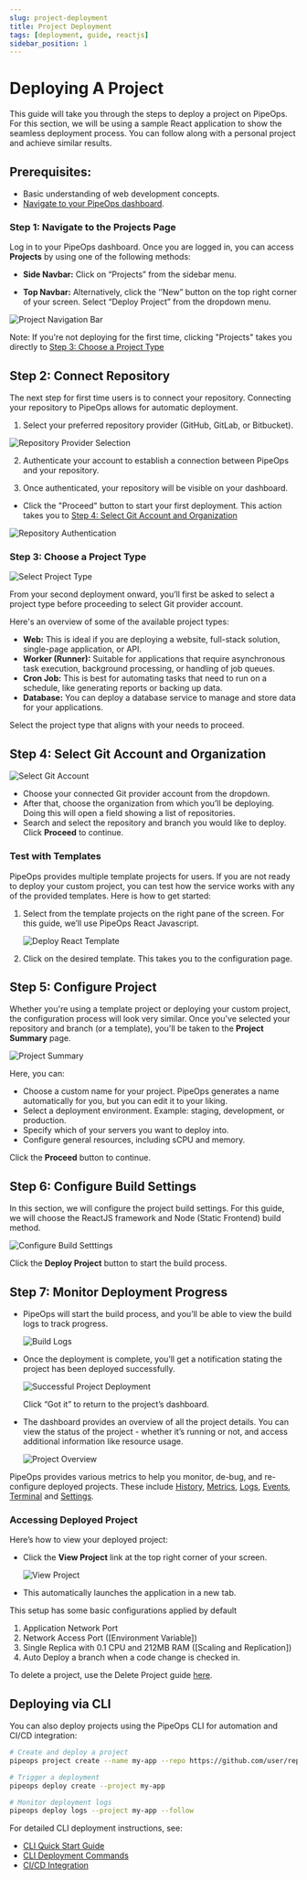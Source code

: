 ```yaml
---
slug: project-deployment
title: Project Deployment
tags: [deployment, guide, reactjs]
sidebar_position: 1
---
```


# Deploying A Project

This guide will take you through the steps to deploy a project on PipeOps. For this section, we will be using a sample React application to show the seamless deployment process. You can follow along with a personal project and achieve similar results.

## Prerequisites:

- Basic understanding of web development concepts.
- [Navigate to your PipeOps dashboard](https://console.pipeops.io/dashboard/projects).

### Step 1: Navigate to the Projects Page

Log in to your PipeOps dashboard. Once you are logged in, you can access **Projects** by using one of the following methods:
- **Side Navbar:** Click on “Projects” from the sidebar menu.

- **Top Navbar:** Alternatively, click the ‘’New” button on the top right corner of your screen. Select “Deploy Project” from the dropdown menu.

![Project Navigation Bar](https://pub-950943fa1bc54978bed46ef104f9d81a.r2.dev/Documentation%20Images/deploy-project-nav.png)


Note: If you're not deploying for the first time, clicking "Projects" takes you directly to [Step 3: Choose a Project Type](#step-3-choose-a-project-type)


##  Step 2: Connect Repository

The next step for first time users is to connect your repository. Connecting your repository to PipeOps allows for automatic deployment.


1. Select your preferred repository provider (GitHub, GitLab, or Bitbucket).

![Repository Provider Selection](https://pub-950943fa1bc54978bed46ef104f9d81a.r2.dev/Documentation%20Images/connect-git-account.png)


2. Authenticate your account to establish a connection between PipeOps and your repository.

3. Once authenticated, your repository will be visible on your dashboard.

- Click the "Proceed" button to start your first deployment. This action takes you to [Step 4: Select Git Account and Organization](#step-4-select-git-account-and-organization)

![Repository Authentication](https://pub-950943fa1bc54978bed46ef104f9d81a.r2.dev/Documentation%20Images/connected-git-account.png)


### Step 3: Choose a Project Type

![Select Project Type](https://pub-950943fa1bc54978bed46ef104f9d81a.r2.dev/Documentation%20Images/select-project-type.png)

From your second deployment onward, you’ll first be asked to select a project type before proceeding to select Git provider account.

Here's an overview of some of the available project types:

- **Web:** This is ideal if you are deploying a website, full-stack solution, single-page application, or API.
- **Worker (Runner):** Suitable for applications that require asynchronous task execution, background processing, or handling of job queues.
- **Cron Job:** This is best for automating tasks that need to run on a schedule, like generating reports or backing up data. 
- **Database:** You can deploy a database service to manage and store data for your applications.

Select the project type that aligns with your needs to proceed.


## Step 4: Select Git Account and Organization

![Select Git Account](https://pub-950943fa1bc54978bed46ef104f9d81a.r2.dev/Documentation%20Images/first-project-deployment-page.png)

- Choose your connected Git provider account from the dropdown. 
- After that, choose the organization from which you’ll be deploying. Doing this will open a field showing a list of repositories.
- Search and select the repository and branch you would like to deploy.  
Click **Proceed** to continue.


### Test with Templates  
PipeOps provides multiple template projects for users. If you are not ready to deploy your custom project, you can test how the service works with any of the provided templates. Here is how to get started:


1. Select from the template projects on the right pane of the screen. For this guide, we’ll use PipeOps React Javascript.

   ![Deploy React Template](https://pub-950943fa1bc54978bed46ef104f9d81a.r2.dev/Documentation%20Images/project-deployment-react.png)

2. Click on the desired template. This takes you to the configuration page. 


## Step 5: Configure Project 

Whether you're using a template project or deploying your custom project, the configuration process will look very similar.
Once you've selected your repository and branch (or a template), you'll be taken to the **Project Summary** page. 

   ![Project Summary](https://pub-950943fa1bc54978bed46ef104f9d81a.r2.dev/Documentation%20Images/project-summary.png)

Here, you can:  
- Choose a custom name for your project. PipeOps generates a name automatically for you, but you can edit it to your liking.
- Select a deployment environment. Example: staging, development, or production.
- Specify which of your servers you want to deploy into.
- Configure general resources, including sCPU and memory.


Click the **Proceed** button to continue.

## Step 6: Configure Build Settings

In this section, we will configure the project build settings. For this guide, we will choose the ReactJS framework and Node (Static Frontend) build method.

   ![Configure Build Setttings](https://pub-950943fa1bc54978bed46ef104f9d81a.r2.dev/Documentation%20Images/project-build-settings.png)

Click the **Deploy Project** button to start the build process.


## Step 7: Monitor Deployment Progress

- PipeOps will start the build process, and you’ll be able to view the build logs to track progress. 

   ![Build Logs](https://pub-950943fa1bc54978bed46ef104f9d81a.r2.dev/Documentation%20Images/project-deployment-build-logs.png)


- Once the deployment is complete, you’ll get a notification stating the project has been deployed successfully.

   ![Successful Project Deployment](https://pub-950943fa1bc54978bed46ef104f9d81a.r2.dev/Documentation%20Images/project-successful-deployment.png)


  Click “Got it” to return to the project’s dashboard.


- The dashboard provides an overview of all the project details. You can view the status of the project - whether it’s running or not, and access additional information like resource usage.


    ![Project Overview](https://pub-950943fa1bc54978bed46ef104f9d81a.r2.dev/Documentation%20Images/project-overview.png)



PipeOps provides various metrics to help you monitor, de-bug, and re-configure deployed projects. These include [History](/docs/projects/project-history), [Metrics](/docs/projects/project-metrics), [Logs](/docs/projects/logs-and-events#accessing-logs), [Events](/docs/projects/logs-and-events#accessing-events), [Terminal](/docs/projects/terminal) and [Settings](/docs/projects/project-setting).


### Accessing Deployed Project

Here’s how to view your deployed project:
- Click the **View Project** link at the top right corner of your screen.

   ![View Project](https://pub-950943fa1bc54978bed46ef104f9d81a.r2.dev/Documentation%20Images/view-project.png)

- This automatically launches the application in a new tab.

 This setup has some basic configurations applied by default
   1. Application Network Port
   1. Network Access Port ([Environment Variable])
   1. Single Replica with 0.1 CPU and 212MB RAM ([Scaling and Replication])
   1. Auto Deploy a branch when a code change is checked in.

To delete a project, use the Delete Project guide [here](/docs/projects/project-actions#delete-project).

## Deploying via CLI

You can also deploy projects using the PipeOps CLI for automation and CI/CD integration:

```bash
# Create and deploy a project
pipeops project create --name my-app --repo https://github.com/user/repo

# Trigger a deployment
pipeops deploy create --project my-app

# Monitor deployment logs
pipeops deploy logs --project my-app --follow
```

For detailed CLI deployment instructions, see:
- [CLI Quick Start Guide](/docs/cli/getting-started/quick-start)
- [CLI Deployment Commands](/docs/cli/commands/deployments)
- [CI/CD Integration](/docs/cli/advanced/cicd)
